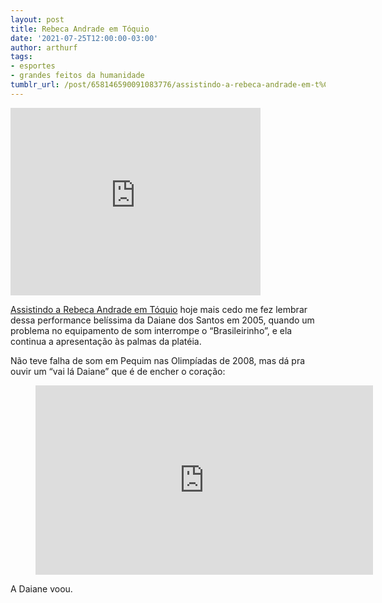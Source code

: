 ```yaml
---
layout: post
title: Rebeca Andrade em Tóquio
date: '2021-07-25T12:00:00-03:00'
author: arthurf
tags:
- esportes
- grandes feitos da humanidade
tumblr_url: /post/658146590091083776/assistindo-a-rebeca-andrade-em-t%C3%B3quio-hoje-mais
---
```

<iframe width="400" height="300" id="youtube_iframe" src="https://www.youtube.com/embed/PoU5PiAocGs?feature=oembed&amp;enablejsapi=1&amp;origin=https://safe.txmblr.com&amp;wmode=opaque" frameborder="0" allow="accelerometer; autoplay; clipboard-write; encrypted-media; gyroscope; picture-in-picture" allowfullscreen></iframe>

[Assistindo a Rebeca Andrade em Tóquio](https://href.li/?https://irrelefante.com.br/post/657693276235841536/rebeca-andrade-arrasando-nas-olimp%C3%ADadas-de-t%C3%B3quio) hoje mais cedo me fez lembrar dessa performance belíssima da Daiane dos Santos em 2005, quando um problema no equipamento de som interrompe o “Brasileirinho”, e ela continua a apresentação às palmas da platéia.

Não teve falha de som em Pequim nas Olimpíadas de 2008, mas dá pra ouvir um “vai lá Daiane” que é de encher o coração:

<figure class="tmblr-embed tmblr-full" data-provider="youtube" data-orig-width="356" data-orig-height="200" data-url="https%3A%2F%2Fyoutu.be%2F81hloMXvdmM"><iframe id="youtube_iframe" src="https://www.youtube.com/embed/81hloMXvdmM?feature=oembed&amp;enablejsapi=1&amp;origin=https://safe.txmblr.com&amp;wmode=opaque" allowfullscreen="allowfullscreen" width="540" height="303" frameborder="0"></iframe></figure>

A Daiane voou.

